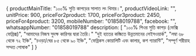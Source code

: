 {
productMainTitle: "১০০% সুতি কাপড়ের সালাত লং খিমার।",
productVideoLink: "",
unitPrice: 900,
priceFor2product: 1700,
priceFor3product: 2450,
priceFor4product: 3200,
mobileNumber: "01858019788",
facebook: "",
whatsappNumber: "01858019788"
description: [
"১০০% পিওর সুতি কাপড় (ভেক্সি ফেব্রিক্স)",
"আমাদের নিজস্ব সুদক্ষ কারিগর দ্বারা তৈরি।"
"দুই হাতের কব্জিতে উন্নতমানের লেইসওয়ার্ক",
"লম্বা ৬৮ থেকে ৭২ ইঞ্চি",
"চওড়া/ঘের ৮৫ থেকে ৯০ ইঞ্চি",
"ফেব্রিকস কোয়ালিটি এবং কালার, কশ গ্যারান্টি",
"সম্পূর্ণ শরীয়াহ সম্মত পোষাক"
]
}
